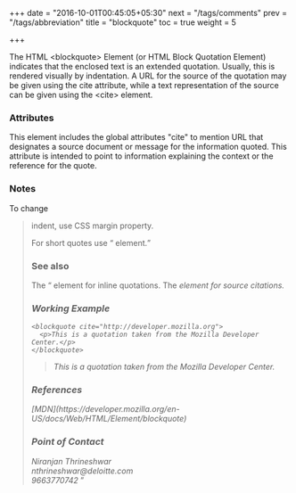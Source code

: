 +++
date = "2016-10-01T00:45:05+05:30"
next = "/tags/comments"
prev = "/tags/abbreviation"
title = "blockquote"
toc = true
weight = 5

+++

The HTML <span class='tag-span'>&lt;blockquote&gt;</span> Element (or HTML Block Quotation Element) indicates that the enclosed text is an extended quotation. Usually, this is rendered visually by indentation. A URL for the source of the quotation may be given using the cite attribute, while a text representation of the source can be given using the <span class='tag-span'>&lt;cite&gt;</span> element.

<h3>Attributes</h3>
This element includes the global attributes "cite" to mention URL that designates a source document or message for the information quoted. This attribute is intended to point to information explaining the context or the reference for the quote.

  <h3>Notes</h3>
  To change <blockquote> indent, use CSS margin property.

  For short quotes use <q> element.

  <h3>See also</h3>
  The <q>  element for inline quotations.
  The <cite> element for source citations.

<h3>Working Example</h3>

    <blockquote cite="http://developer.mozilla.org">
      <p>This is a quotation taken from the Mozilla Developer Center.</p>
    </blockquote>

<blockquote cite="http://developer.mozilla.org">
  <p>This is a quotation taken from the Mozilla Developer Center.</p>
</blockquote>

<h3>References</h3>
[MDN](https://developer.mozilla.org/en-US/docs/Web/HTML/Element/blockquote)

<h3>Point of Contact</h3>
Niranjan Thrineshwar <br>
nthrineshwar@deloitte.com <br>
9663770742
